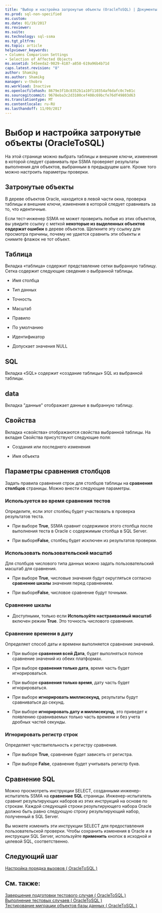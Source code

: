 ```yaml
---
title: "Выбор и настройка затронутые объекты (OracleToSQL) | Документы Microsoft"
ms.prod: sql-non-specified
ms.custom: 
ms.date: 01/19/2017
ms.reviewer: 
ms.suite: 
ms.technology: sql-ssma
ms.tgt_pltfrm: 
ms.topic: article
helpviewer_keywords:
- Columns Comparison Settings
- Selection of Affected Objects
ms.assetid: 545eeda2-9829-4187-a858-619a96b4b71d
caps.latest.revision: "8"
author: Shamikg
ms.author: Shamikg
manager: v-thobro
ms.workload: Inactive
ms.openlocfilehash: 8679e3f18c8352b1a10f110354af6dafc0c7e81c
ms.sourcegitcommit: 9678eba3c2d3100cef408c69bcfe76df49803d63
ms.translationtype: MT
ms.contentlocale: ru-RU
ms.lasthandoff: 11/09/2017
---
```

# <a name="selecting-and-configuring-affected-objects-oracletosql"></a>Выбор и настройка затронутые объекты (OracleToSQL)
На этой странице можно выбрать таблицы и внешние ключи, изменения в которой следует сравнивать при SSMA проверяет результаты выполнения для объектов, выбранным в предыдущем шаге. Кроме того можно настроить параметры проверки.  
  
## <a name="selection-of-affected-objects"></a>Затронутые объекты  
В дереве объектов Oracle, находится в левой части окна, проверка таблицы и внешние ключи, изменения в которой следует сравнивать за то, что идентичные.  
  
Если тест-инженер SSMA не может проверить любые из этих объектов, вы увидите ссылку с меткой **некоторые из выделенных объектов содержат ошибки** в дереве объектов. Щелкните эту ссылку для просмотра причины, почему не удается сравнить эти объекты и снимите флажок не тот объект.  
  
## <a name="table"></a>Таблица  
Вкладка «таблица» содержит представление сетки выбранную таблицу. Сетка содержит следующие сведения о выбранной таблицы.  
  
-   Имя столбца  
  
-   Тип данных  
  
-   Точность  
  
-   Масштаб  
  
-   Правило  
  
-   По умолчанию  
  
-   Идентификатор  
  
-   Допускает значения NULL  
  
## <a name="sql"></a>SQL  
Вкладка «SQL» содержит «создание таблицы» SQL из выбранной таблицы.  
  
## <a name="data"></a>data  
Вкладка "данные" отображает данные в выбранную таблицу.  
  
## <a name="properties"></a>Свойства  
Вкладка «свойства» отображаются свойства выбранной таблицы. На вкладке Свойства присутствуют следующие поля:  
  
-   Создания или последнего изменения  
  
-   Имя объекта  
  
## <a name="columns-comparison-settings"></a>Параметры сравнения столбцов  
Задать правила сравнения строк для столбцов таблицы на **сравнения столбцов** страницы. Можно внести следующие параметры.  
  
### <a name="use-during-test-comparisons"></a>Используется во время сравнения тестов  
Определите, если этот столбец будет участвовать в проверка результатов теста.  
  
-   При выборе **True**, SSMA сравнит содержимое этого столбца после выполнения теста в Oracle с содержимым столбца в SQL Server. 
  
-   При выборе**False**, столбец будет исключен из результатов проверки.  
  
### <a name="use-custom-scale"></a>Использовать пользовательский масштаб  
Для столбцов числового типа данных можно задать пользовательский масштаб для сравнения.  
  
-   При выборе **True**, числовые значения будут округляться согласно **сравнение шкалы** значения перед сравнением.  
  
-   При выборе**False**, числовое сравнение будут точными.  
  
### <a name="comparing-scale"></a>Сравнение шкалы  
  
-   Доступными, только если **Используйте настраиваемый масштаб** включен режим **True**. Это точность числового сравнения.  
  
### <a name="date-time-comparing"></a>Сравнение времени в дату  
Определяет способ даты и времени выполняется сравнение значений.  
  
-   При выборе **сравнения всей Дата**, будет выполняться полное сравнение значений из обеих платформах.  
  
-   При выборе **сравнения только дата**, время часть будет игнорироваться.  
  
-   При выборе **сравнения только время**, дату часть будет игнорироваться.  
  
-   При выборе **игнорировать миллисекунд**, результаты будут сравниваться до секунд.  
  
-   При выборе **игнорировать дату и миллисекунд**, это приведет к появлению сравниваемых только часть времени и без учета дробных частей секунды.  
  
### <a name="ignore-strings-case"></a>Игнорировать регистр строк  
Определяет чувствительность к регистру сравнения.  
  
-   При выборе **True**, сравнение будет зависеть от регистра.  
  
-   При выборе **False**, сравнение будет учитывать регистр букв.  
  
## <a name="comparing-sql"></a>Сравнение SQL  
Можно просмотреть инструкции SELECT, созданными инженер-испытатель SSMA на **сравнение SQL** страницы. Инженер-испытатель сравнит результирующих наборов из этих инструкций на основе по строкам. Каждой следующей строки результирующего набора Oracle должно быть равно следующую строку результирующий набор, полученный в SQL Server.
  
Вы можете изменить эти инструкции SELECT для предоставления пользовательской проверки. Чтобы сохранить изменения в Oracle и в инструкции SQL Server, используйте **применить** кнопок в исходной и целевой SQL, соответственно.  
  
## <a name="next-step"></a>Следующий шаг  
[Настройка порядка вызовов &#40; OracleToSQL &#41;](../../ssma/oracle/customizing-calls-order-oracletosql.md)  
  
## <a name="see-also"></a>См. также:  
[Завершение подготовки тестового случая &#40; OracleToSQL &#41;](../../ssma/oracle/finishing-test-case-preparation-oracletosql.md)  
[Выполнение тестовых случаев &#40; OracleToSQL &#41;](../../ssma/oracle/running-test-cases-oracletosql.md)  
[Тестирование миграции объектов базы данных &#40; OracleToSQL &#41;](../../ssma/oracle/testing-migrated-database-objects-oracletosql.md)  
  
